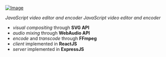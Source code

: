 [![Image](https://moviemasher.com/media/img/moviemasher.svg "Movie Masher")](https://moviemasher.com)

_JavaScript video editor and encoder_
_JavaScript video editor and encoder_
- _visual compositing_ through **SVG API**
- _audio mixing_ through **WebAudio API**
- _encode_ and _transcode_ through **FFmpeg**
- _client_ implemented in **ReactJS**
- _server_ implemented in **ExpressJS**
